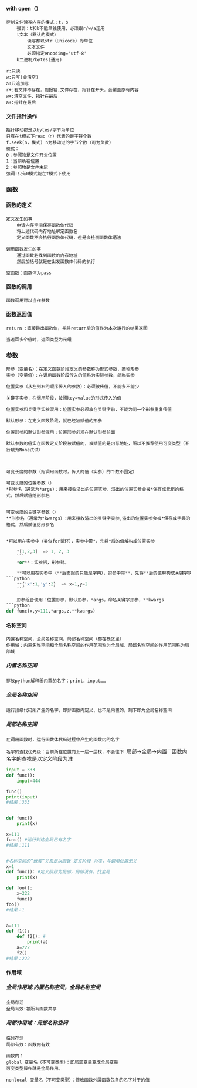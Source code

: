#### with open（）
	控制文件读写内容的模式：t，b
		强调：t和b不能单独使用，必须跟r/w/a连用
		t文本（默认的模式）
			读写都以str（Unicode）为单位
			文本文件
			必须指定encoding='utf-8'
		b二进制/bytes(通用)
	
	r:只读
	w:只写(会清空)
	a:只追加写
	r+:若文件不存在，则报错,文件存在，指针在开头，会覆盖原有内容
	w+:清空文件，指针在最后
	a+:指针在最后

#### 文件指针操作
	指针移动都是以bytes/字节为单位
	只有在t模式下read（n）代表的是字符个数
	f.seek(n，模式) n为移动过的字节个数（可为负数）
	模式：
	0：参照物是文件开头位置
	1：当前所在位置
	2：参照物是文件末尾
	强调:只有0模式能在t模式下使用



### 函数
#### 函数的定义
	定义发生的事
		申请内存空间保存函数体代码
		将上述代码内存地址绑定函数名
		定义函数不会执行函数体代码，但是会检测函数体语法

	调用函数发生的事
		通过函数名找到函数的内存地址
		然后加括号就是在出发函数体代码的执行 

	空函数：函数体为pass

#### 函数的调用
	函数调用可以当作参数

#### 函数返回值
	return :直接跳出函数体，并将return后的值作为本次运行的结果返回
	
	当返回多个值时，返回类型为元组



### 参数
```
形参（变量名）：在定义函数阶段定义的参数称为形式参数，简称形参
实参（变量值）：在调用函数阶段传入的值称为实际参数，简称实参
```
	位置实参（从左到右的顺序传入的参数）：必须被传值，不能多不能少
	
	关键字实参：在调用阶段，按照key=value的形式传入的值

	位置实参和关键字实参混用：位置实参必须放在关键字前，不能为同一个形参重复传值

	默认形参：在定义函数阶段，就已经被赋值的形参

	位置形参和默认形参混用：位置形参必须在默认形参前面

	默认参数的值实在函数定义阶段被赋值的，被赋值的是内存地址，所以不推荐使用可变类型（不行赋为None试试）



	可变长度的参数（指调用函数时，传入的值（实参）的个数不固定）

	可变长度的位置参数（）
	*形参名（通常为*args）：用来接收溢出的位置实参，溢出的位置实参会被*保存成元组的格式，然后赋值给形参名
	
	
	可变长度的关键字参数（）
	**形参名（通常为*kwargs）:用来接收溢出的关键字实参,溢出的位置实参会被*保存成字典的格式，然后赋值给形参名


	*可以用在实参中（类似for循环），实参中带*，先将*后的值解构成位置实参
```python
	*[1,2,3]  => 1, 2, 3
	```
	*or**：实参拆，形参封。

	**可以用在实参中（**后面跟的只能是字典），实参中带**，先将**后的值解构成关键字实参
```python
	**{'x':1,'y':2}  => x=1,y=2
	```

	形参组合使用：位置形参，默认形参，*args，命名关键字形参，**kwargs
```python
def func(x,y=111,*args,z,**kwargs)
```


#### 名称空间
	内置名称空间，全局名称空间，局部名称空间（都在栈区里）
	作用域：内置名称空间和全局名称空间的作用范围称为全局域，局部名称空间的作用范围称为局部域


##### 内置名称空间
	存放python解释器内置的名字：print，input……

##### 全局名称空间
	运行顶级代码所产生的名字，即非函数内定义、也不是内置的，剩下即为全局名称空间

##### 局部名称空间
	在调用函数时，运行函数体代码过程中产生的函数内的名字

``名字的查找优先级：当前所在位置向上一层一层找，不会往下
``局部->全局->内置
``函数内名字的查找是以定义阶段为准


```python
input = 333
def func():
	input=444

func()
print(input)
#结果：333


def func() 
	print(x)

x=111
func() #运行到这全局已有名字
#结果：111


#名称空间的“嵌套”关系是以函数 定义阶段 为准，与调用位置无关
x=1
def func(): #定义阶段为局部，局部没有，找全局
	print(x)

def foo():
	x=222
	func()
foo()
#结果：1


a=111
def f1():
	def f2(): #
		print(a)
	a=222
	f2()
#结果：222
```


#### 作用域
##### 全局作用域:内置名称空间，全局名称空间
	全局存活
	全局有效:被所有函数共享
##### 局部作用域：局部名称空间
	临时存活
	局部有效：函数内有效

	函数内： 
	global 变量名（不可变类型）：即局部变量变成全局变量
	可变类型操作就是全局作用。

	nonlocal 变量名（不可变类型）：修改函数外层函数包含的名字对于的值